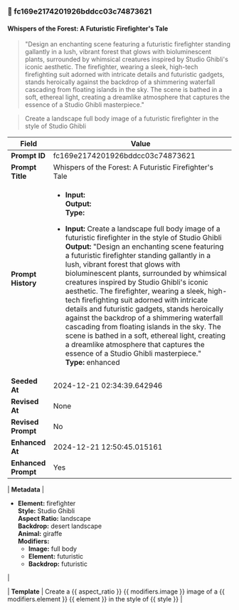 

### 📜 fc169e2174201926bddcc03c74873621

#### Whispers of the Forest: A Futuristic Firefighter's Tale

> "Design an enchanting scene featuring a futuristic firefighter standing gallantly in a lush, vibrant forest that glows with bioluminescent plants, surrounded by whimsical creatures inspired by Studio Ghibli's iconic aesthetic. The firefighter, wearing a sleek, high-tech firefighting suit adorned with intricate details and futuristic gadgets, stands heroically against the backdrop of a shimmering waterfall cascading from floating islands in the sky. The scene is bathed in a soft, ethereal light, creating a dreamlike atmosphere that captures the essence of a Studio Ghibli masterpiece."

> Create a landscape full body image of a futuristic firefighter in the style of Studio Ghibli

| Field          | Value                                                                                                                                                                      |
|----------------|----------------------------------------------------------------------------------------------------------------------------------------------------------------------------|
| **Prompt ID**  | fc169e2174201926bddcc03c74873621                                                                                                                                                            |
| **Prompt Title**  | Whispers of the Forest: A Futuristic Firefighter's Tale                                                                                                                                                            |
| **Prompt History** | <ul><li>**Input:**  <br> **Output:**  <br> **Type:** </li></ul><ul><li>**Input:** Create a landscape full body image of a futuristic firefighter in the style of Studio Ghibli <br> **Output:** "Design an enchanting scene featuring a futuristic firefighter standing gallantly in a lush, vibrant forest that glows with bioluminescent plants, surrounded by whimsical creatures inspired by Studio Ghibli's iconic aesthetic. The firefighter, wearing a sleek, high-tech firefighting suit adorned with intricate details and futuristic gadgets, stands heroically against the backdrop of a shimmering waterfall cascading from floating islands in the sky. The scene is bathed in a soft, ethereal light, creating a dreamlike atmosphere that captures the essence of a Studio Ghibli masterpiece." <br> **Type:** enhanced</li></ul> |
| **Seeded At** | 2024-12-21 02:34:39.642946                                                                                                                                                   |
| **Revised At** | None                                                                                                                                                   |
| **Revised Prompt** | No                                                                                                                                                                      |
| **Enhanced At** | 2024-12-21 12:50:45.015161                                                                                                                                                  |
| **Enhanced Prompt** | Yes                                                                                                                                                                    |

| **Metadata**   | <ul><li>**Element:** firefighter <br> **Style:** Studio Ghibli <br> **Aspect Ratio:** landscape <br> **Backdrop:** desert landscape <br> **Animal:** giraffe <br> **Modifiers:**<ul><li>**Image:** full body</li><li>**Element:** futuristic</li><li>**Backdrop:** futuristic</li></ul></li></ul> |

| **Template**   | Create a {{ aspect_ratio }} {{ modifiers.image }} image of a {{ modifiers.element }} {{ element }} in the style of {{ style }}                                                                                                                                           |



